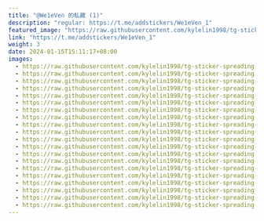 ```yaml
---
title: "@We1eVen 的私藏 (1)"
description: "regular: https://t.me/addstickers/We1eVen_1"
featured_image: "https://raw.githubusercontent.com/kylelin1998/tg-sticker-spreading-worldwide-images/main/img/1a9dd196-6d1c-4b3d-ba73-6277168b37f7.jpg"
link: "https://t.me/addstickers/We1eVen_1"
weight: 3
date: 2024-01-15T15:11:17+08:00
images:
  - https://raw.githubusercontent.com/kylelin1998/tg-sticker-spreading-worldwide-images/main/img/1a9dd196-6d1c-4b3d-ba73-6277168b37f7.jpg
  - https://raw.githubusercontent.com/kylelin1998/tg-sticker-spreading-worldwide-images/main/img/3d8b50e3-366c-46c0-964a-7053595e4d4c.jpg
  - https://raw.githubusercontent.com/kylelin1998/tg-sticker-spreading-worldwide-images/main/img/4ae6ca2c-14ed-4eb6-adc5-8bfce46a72bb.jpg
  - https://raw.githubusercontent.com/kylelin1998/tg-sticker-spreading-worldwide-images/main/img/0fde34c1-3430-4878-b886-060a632c26c3.jpg
  - https://raw.githubusercontent.com/kylelin1998/tg-sticker-spreading-worldwide-images/main/img/51efda7c-475e-4fbc-8d09-3e13d5c33240.jpg
  - https://raw.githubusercontent.com/kylelin1998/tg-sticker-spreading-worldwide-images/main/img/7172c1d2-6787-4926-a40f-fd1997278553.jpg
  - https://raw.githubusercontent.com/kylelin1998/tg-sticker-spreading-worldwide-images/main/img/ef8b50fa-517c-414b-bece-37b12a951594.jpg
  - https://raw.githubusercontent.com/kylelin1998/tg-sticker-spreading-worldwide-images/main/img/78dd4ee7-26ca-41d3-8b6f-8a113b19b376.jpg
  - https://raw.githubusercontent.com/kylelin1998/tg-sticker-spreading-worldwide-images/main/img/78b5bf17-8ea1-4756-843d-cc0ed7dd7f50.jpg
  - https://raw.githubusercontent.com/kylelin1998/tg-sticker-spreading-worldwide-images/main/img/69a005aa-95d7-4c44-b952-188256ad842a.jpg
  - https://raw.githubusercontent.com/kylelin1998/tg-sticker-spreading-worldwide-images/main/img/00dc445a-ab1c-4e5a-a187-c67f663066d7.jpg
  - https://raw.githubusercontent.com/kylelin1998/tg-sticker-spreading-worldwide-images/main/img/a8d6b4bf-6743-4fe1-b057-ece71e324b87.jpg
  - https://raw.githubusercontent.com/kylelin1998/tg-sticker-spreading-worldwide-images/main/img/9b8b88c8-a536-400a-a900-12dfd4d27e1c.jpg
  - https://raw.githubusercontent.com/kylelin1998/tg-sticker-spreading-worldwide-images/main/img/6b662e54-d653-4689-8ab1-31e19e7acfa9.jpg
  - https://raw.githubusercontent.com/kylelin1998/tg-sticker-spreading-worldwide-images/main/img/ada14544-eafe-4f34-afdf-132c67bad00d.jpg
  - https://raw.githubusercontent.com/kylelin1998/tg-sticker-spreading-worldwide-images/main/img/f6bbf07a-c05c-4de7-82fa-99d7c0a68a15.jpg
  - https://raw.githubusercontent.com/kylelin1998/tg-sticker-spreading-worldwide-images/main/img/3314771e-7811-424d-945a-097ede9bf7b8.jpg
  - https://raw.githubusercontent.com/kylelin1998/tg-sticker-spreading-worldwide-images/main/img/4ebdb81a-8960-4791-9d26-9fda33b425aa.jpg
  - https://raw.githubusercontent.com/kylelin1998/tg-sticker-spreading-worldwide-images/main/img/edb4f538-de1c-45a5-9ed0-b90b5fca366b.jpg
  - https://raw.githubusercontent.com/kylelin1998/tg-sticker-spreading-worldwide-images/main/img/4f23c158-2816-4791-9a7d-d9d08227c97f.jpg
---
```

